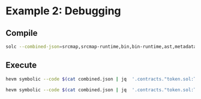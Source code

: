 # Example 2: Debugging

## Compile

```bash
solc --combined-json=srcmap,srcmap-runtime,bin,bin-runtime,ast,metadata,storage-layout,abi token.sol > combined.json
```

## Execute

```bash
hevm symbolic --code $(cat combined.json | jq  '.contracts."token.sol:Token"."bin-runtime"' | tr -d '"') --debug --json-file combined.json --solver cvc4
```

```bash
hevm symbolic --code $(cat combined.json | jq  '.contracts."token.sol:Token"."bin-runtime"' | tr -d '"') --json-file combined.json --solver cvc4 --get-models
```
